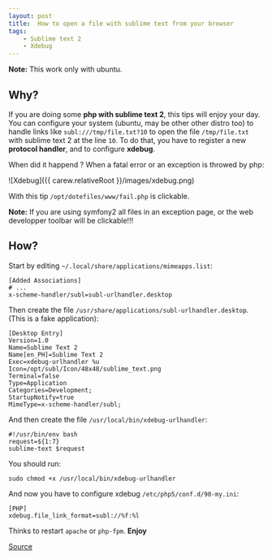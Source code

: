 ```yaml
---
layout: post
title:  How to open a file with sublime text from your browser
tags:
    - Sublime text 2
    - Xdebug
---
```


**Note:** This work only with ubuntu.

Why?
----

If you are doing some **php with sublime text 2**, this tips will enjoy your
day. You can configure your system (ubuntu, may be other other distro too) to
handle links like `subl:///tmp/file.txt?10` to open the file `/tmp/file.txt`
with sublime text 2 at the line `10`. To do that, you have to register a new
**protocol handler**, and to configure **xdebug**.

When did it happend ? When a fatal error or an exception is throwed by php:

![Xdebug]({{ carew.relativeRoot }}/images/xdebug.png)

With this tip `/opt/dotefiles/www/fail.php` is clickable.

**Note:** If you are using symfony2 all files in an exception page, or the web
developper toolbar will be clickable!!!

How?
----

Start by editing `~/.local/share/applications/mimeapps.list`:

    [Added Associations]
    # ...
    x-scheme-handler/subl=subl-urlhandler.desktop

Then create the file `/usr/share/applications/subl-urlhandler.desktop`. (This is
a fake application):

    [Desktop Entry]
    Version=1.0
    Name=Sublime Text 2
    Name[en_PH]=Sublime Text 2
    Exec=xdebug-urlhandler %u
    Icon=/opt/subl/Icon/48x48/sublime_text.png
    Terminal=false
    Type=Application
    Categories=Development;
    StartupNotify=true
    MimeType=x-scheme-handler/subl;

And then create the file `/usr/local/bin/xdebug-urlhandler`:

    #!/usr/bin/env bash
    request=${1:7}
    sublime-text $request

You should run:

    sudo chmod +x /usr/local/bin/xdebug-urlhandler

And now you have to configure xdebug `/etc/php5/conf.d/90-my.ini`:

    [PHP]
    xdebug.file_link_format=subl://%f:%l

Thinks to restart `apache` or `php-fpm`. **Enjoy**

[Source](https://gist.github.com/svizion/3654834)
